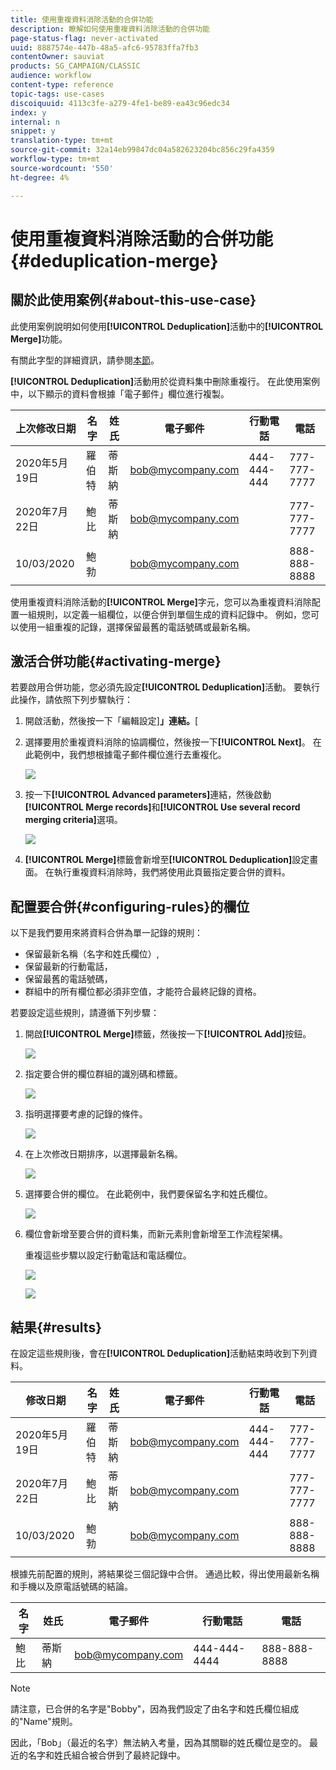 ```yaml
---
title: 使用重複資料消除活動的合併功能
description: 瞭解如何使用重複資料消除活動的合併功能
page-status-flag: never-activated
uuid: 8887574e-447b-48a5-afc6-95783ffa7fb3
contentOwner: sauviat
products: SG_CAMPAIGN/CLASSIC
audience: workflow
content-type: reference
topic-tags: use-cases
discoiquuid: 4113c3fe-a279-4fe1-be89-ea43c96edc34
index: y
internal: n
snippet: y
translation-type: tm+mt
source-git-commit: 32a14eb99847dc04a582623204bc856c29fa4359
workflow-type: tm+mt
source-wordcount: '550'
ht-degree: 4%

---
```



# 使用重複資料消除活動的合併功能{#deduplication-merge}

## 關於此使用案例{#about-this-use-case}

此使用案例說明如何使用&#x200B;**[!UICONTROL Deduplication]**&#x200B;活動中的&#x200B;**[!UICONTROL Merge]**&#x200B;功能。

有關此字型的詳細資訊，請參閱[本節](../../workflow/using/deduplication.md#merging-fields-into-single-record)。

**[!UICONTROL Deduplication]**&#x200B;活動用於從資料集中刪除重複行。 在此使用案例中，以下顯示的資料會根據「電子郵件」欄位進行複製。

| 上次修改日期 | 名字 | 姓氏 | 電子郵件 | 行動電話 | 電話 |
|-----|------------|-----------|-------|--------------|------|
| 2020年5月19日 | 羅伯特 | 蒂斯納 | bob@mycompany.com | 444-444-444 | 777-777-7777 |
| 2020年7月22日 | 鮑比 | 蒂斯納 | bob@mycompany.com |  | 777-777-7777 |
| 10/03/2020 | 鮑勃 |  | bob@mycompany.com |  | 888-888-8888 |

使用重複資料消除活動的&#x200B;**[!UICONTROL Merge]**&#x200B;字元，您可以為重複資料消除配置一組規則，以定義一組欄位，以便合併到單個生成的資料記錄中。 例如，您可以使用一組重複的記錄，選擇保留最舊的電話號碼或最新名稱。

## 激活合併功能{#activating-merge}


若要啟用合併功能，您必須先設定&#x200B;**[!UICONTROL Deduplication]**&#x200B;活動。 要執行此操作，請依照下列步驟執行：

1. 開啟活動，然後按一下「編輯設定&#x200B;]**」連結。**[

1. 選擇要用於重複資料消除的協調欄位，然後按一下&#x200B;**[!UICONTROL Next]**。 在此範例中，我們想根據電子郵件欄位進行去重複化。

   ![](assets/uc_merge_edit.png)

1. 按一下&#x200B;**[!UICONTROL Advanced parameters]**&#x200B;連結，然後啟動&#x200B;**[!UICONTROL Merge records]**&#x200B;和&#x200B;**[!UICONTROL Use several record merging criteria]**&#x200B;選項。

   ![](assets/uc_merge_advanced_parameters.png)

1. **[!UICONTROL Merge]**&#x200B;標籤會新增至&#x200B;**[!UICONTROL Deduplication]**&#x200B;設定畫面。 在執行重複資料消除時，我們將使用此頁籤指定要合併的資料。

## 配置要合併{#configuring-rules}的欄位

以下是我們要用來將資料合併為單一記錄的規則：

* 保留最新名稱（名字和姓氏欄位）,
* 保留最新的行動電話，
* 保留最舊的電話號碼，
* 群組中的所有欄位都必須非空值，才能符合最終記錄的資格。

若要設定這些規則，請遵循下列步驟：

1. 開啟&#x200B;**[!UICONTROL Merge]**&#x200B;標籤，然後按一下&#x200B;**[!UICONTROL Add]**&#x200B;按鈕。

   ![](assets/uc_merge_add.png)

1. 指定要合併的欄位群組的識別碼和標籤。

   ![](assets/uc_merge_identifier.png)

1. 指明選擇要考慮的記錄的條件。

   ![](assets/uc_merge_filter.png)

1. 在上次修改日期排序，以選擇最新名稱。

   ![](assets/uc_merge_sort.png)

1. 選擇要合併的欄位。 在此範例中，我們要保留名字和姓氏欄位。

   ![](assets/uc_merge_keep.png)

1. 欄位會新增至要合併的資料集，而新元素則會新增至工作流程架構。

   重複這些步驟以設定行動電話和電話欄位。

   ![](assets/dedup8.png)

   ![](assets/dedup9.png)

## 結果{#results}

在設定這些規則後，會在&#x200B;**[!UICONTROL Deduplication]**&#x200B;活動結束時收到下列資料。

| 修改日期 | 名字 | 姓氏 | 電子郵件 | 行動電話 | 電話 |
-----|------------|-----------|-------|--------------|------|
| 2020年5月19日 | 羅伯特 | 蒂斯納 | bob@mycompany.com | 444-444-444 | 777-777-7777 |
| 2020年7月22日 | 鮑比 | 蒂斯納 | bob@mycompany.com |  | 777-777-7777 |
| 10/03/2020 | 鮑勃 |  | bob@mycompany.com |  | 888-888-8888 |

根據先前配置的規則，將結果從三個記錄中合併。 通過比較，得出使用最新名稱和手機以及原電話號碼的結論。

| 名字 | 姓氏 | 電子郵件 | 行動電話 | 電話 |
|------------|-----------|-------|--------------|------|
| 鮑比 | 蒂斯納 | bob@mycompany.com | 444-444-4444 | 888-888-8888 |

>[!NOTE]
>
> 請注意，已合併的名字是&quot;Bobby&quot;，因為我們設定了由名字和姓氏欄位組成的&quot;Name&quot;規則。
>
>因此，「Bob」（最近的名字）無法納入考量，因為其關聯的姓氏欄位是空的。 最近的名字和姓氏組合被合併到了最終記錄中。
